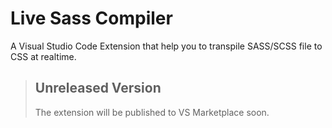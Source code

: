 # Live Sass Compiler

A Visual Studio Code Extension that help you to transpile SASS/SCSS file to CSS at realtime. 

> ## Unreleased Version
> The extension will be published to VS Marketplace soon.